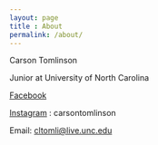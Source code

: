 ```yaml
---
layout: page
title : About
permalink: /about/
---
```


<p> Carson Tomlinson </p>
Junior at University of North Carolina

<a href="https://www.facebook.com/c21tomlinson">Facebook</a>

<a href="https://www.instagram.com/carsontomlinson/?hl=en">Instagram</a> : carsontomlinson

Email: cltomli@live.unc.edu



